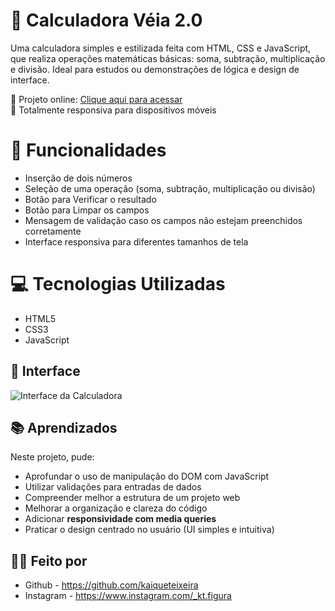# 🧮 Calculadora Véia 2.0

Uma calculadora simples e estilizada feita com HTML, CSS e JavaScript, que realiza operações matemáticas básicas: soma, subtração, multiplicação e divisão. Ideal para estudos ou demonstrações de lógica e design de interface.

🔗 Projeto online: [Clique aqui para acessar](https://kaiqueteixeira.github.io/Calculadora-Veia-2.0/) <br>
📱 Totalmente responsiva para dispositivos móveis

# 🚀 Funcionalidades
- Inserção de dois números
- Seleção de uma operação (soma, subtração, multiplicação ou divisão)
- Botão para Verificar o resultado
- Botão para Limpar os campos
- Mensagem de validação caso os campos não estejam preenchidos corretamente
- Interface responsiva para diferentes tamanhos de tela

# 💻 Tecnologias Utilizadas
- HTML5
- CSS3
- JavaScript

## 📸 Interface

![Interface da Calculadora](https://kaiqueteixeira.github.io/Calculadora-Veia-2.0/Interface/Interface.png)

## 📚 Aprendizados
Neste projeto, pude:
- Aprofundar o uso de manipulação do DOM com JavaScript
- Utilizar validações para entradas de dados
- Compreender melhor a estrutura de um projeto web
- Melhorar a organização e clareza do código
- Adicionar **responsividade com media queries**
- Praticar o design centrado no usuário (UI simples e intuitiva)

## 👨‍💻 Feito por
- Github - https://github.com/kaiqueteixeira <br>
- Instagram - https://www.instagram.com/_kt.figura

